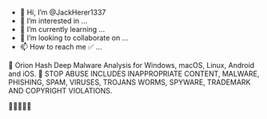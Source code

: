- 👋 Hi, I’m @JackHerer1337
- 👀 I’m interested in ...
- 🌱 I’m currently learning ...
- 💞️ I’m looking to collaborate on ...
- 📫 How to reach me ✅ ... 

📍 Orion Hash Deep Malware Analysis for Windows, macOS, Linux, Android and iOS.
📍 STOP ABUSE INCLUDES INAPPROPRIATE CONTENT, MALWARE, PHISHING, SPAM, VIRUSES, TROJANS WORMS, SPYWARE, TRADEMARK AND COPYRIGHT VIOLATIONS.

🌟🌟🌟🌟🌟

<!---
JackHerer1337/JackHerer1337 is a ✨ special ✨ repository because its `README.md` (this file) appears on your GitHub profile.
You can click the Preview link to take a look at your changes.
--->

